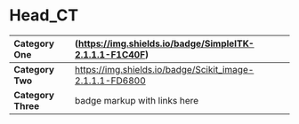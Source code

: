 # Head_CT

| __Category One__ | (https://img.shields.io/badge/SimpleITK-2.1.1.1-F1C40F) |
| :--- | :--- |
| __Category Two__ |  https://img.shields.io/badge/Scikit_image-2.1.1.1-FD6800 |
| __Category Three__ | badge markup with links here |
